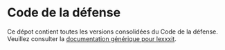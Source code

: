# Code de la défense

Ce dépot contient toutes les versions consolidées du Code de la défense. Veuillez consulter la [documentation générique pour lexxxit](https://github.com/lexxxit/documentation).
